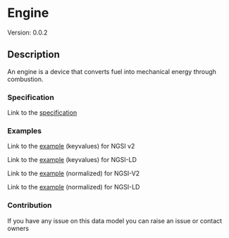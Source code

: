 # Engine
Version: 0.0.2

## Description 

An engine is a device that converts fuel into mechanical energy through combustion.
### Specification

Link to the [specification](https://github.com/smart-data-models/incubated/tree/master/SAREF/s4bldg/Engine/doc/spec.md)

### Examples

Link to the [example](https://github.com/smart-data-models/incubated/tree/master/SAREF/s4bldg/Engine/examples/example.json) (keyvalues) for NGSI v2

Link to the [example](https://github.com/smart-data-models/incubated/tree/master/SAREF/s4bldg/Engine/examples/example.jsonld) (keyvalues) for NGSI-LD

Link to the [example](https://github.com/smart-data-models/incubated/tree/master/SAREF/s4bldg/Engine/examples/example-normalized.json) (normalized) for NGSI-V2

Link to the [example](https://github.com/smart-data-models/incubated/tree/master/SAREF/s4bldg/Engine/examples/example-normalized.jsonld) (normalized) for NGSI-LD
### Contribution

 If you have any issue on this data model you can raise an issue or contact owners
